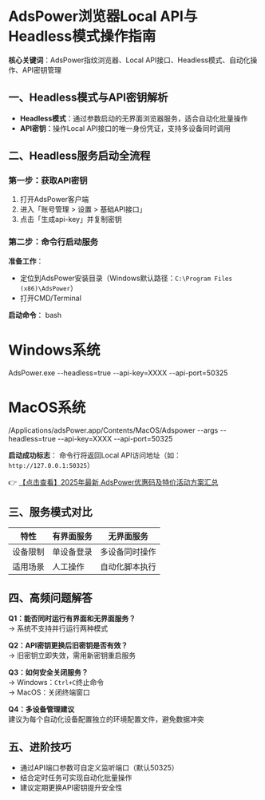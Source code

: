 # AdsPower浏览器Local API与Headless模式操作指南

**核心关键词**：AdsPower指纹浏览器、Local API接口、Headless模式、自动化操作、API密钥管理

## 一、Headless模式与API密钥解析
- **Headless模式**：通过参数启动的无界面浏览器服务，适合自动化批量操作
- **API密钥**：操作Local API接口的唯一身份凭证，支持多设备同时调用

## 二、Headless服务启动全流程

### 第一步：获取API密钥
1. 打开AdsPower客户端
2. 进入「账号管理 > 设置 > 基础API接口」
3. 点击「生成api-key」并复制密钥

### 第二步：命令行启动服务
**准备工作**：
- 定位到AdsPower安装目录（Windows默认路径：`C:\Program Files (x86)\AdsPower`）
- 打开CMD/Terminal

**启动命令**：
bash
# Windows系统
AdsPower.exe --headless=true --api-key=XXXX --api-port=50325

# MacOS系统
/Applications/adsPower.app/Contents/MacOS/Adspower --args --headless=true --api-key=XXXX --api-port=50325

**启动成功标志**：
命令行将返回Local API访问地址（如：`http://127.0.0.1:50325`）

👉 [【点击查看】2025年最新 AdsPower优惠码及特价活动方案汇总](https://bit.ly/adspower_free)

## 三、服务模式对比
| 特性        | 有界面服务          | 无界面服务          |
|-------------|-------------------|-------------------|
| 设备限制    | 单设备登录         | 多设备同时操作     |
| 适用场景    | 人工操作          | 自动化脚本执行     |

## 四、高频问题解答
**Q1：能否同时运行有界面和无界面服务？**  
→ 系统不支持并行运行两种模式

**Q2：API密钥更换后旧密钥是否有效？**  
→ 旧密钥立即失效，需用新密钥重启服务

**Q3：如何安全关闭服务？**  
→ Windows：`Ctrl+C`终止命令  
→ MacOS：关闭终端窗口

**Q4：多设备管理建议**  
建议为每个自动化设备配置独立的环境配置文件，避免数据冲突

## 五、进阶技巧
- 通过API端口参数可自定义监听端口（默认50325）
- 结合定时任务可实现自动化批量操作
- 建议定期更换API密钥提升安全性